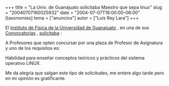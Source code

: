 +++
title = "La Univ. de Guanajuato solicitaba Maestro que sepa linux"
slug = "20040707160025932"
date = "2004-07-07T16:00:00-06:00"
[taxonomies]
tema = ["anuncios"]
autor = ["Luis Rey Lara"]
+++

El [Instituto de Física de la Universidad de
Guanajuato](http://www.ifug.ugto.mx/) , en una de sus
[Convocatorias](http://www.ifug.ugto.mx/convocatorias.html) ,
[solicitaba](http://www.ifug.ugto.mx/computo_junio_2004.PDF) :

A Profesores que opten concursar por una plaza de Profesor de Asignatura
y uno de los requisitos es:

Habilidad para enseñar conceptos teóricos y prácticos del sistema
operativo LINUX.

Me da alegría que salgan este tipo de solicitudes, me entere algo tarde
pero en mi opinión es gratificante.
